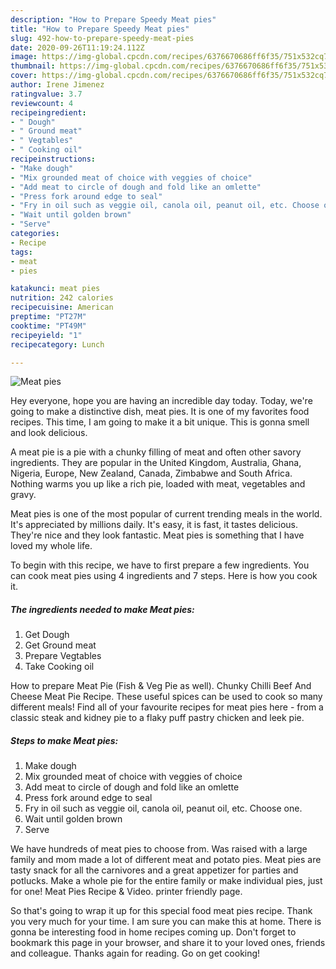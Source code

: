 ```yaml
---
description: "How to Prepare Speedy Meat pies"
title: "How to Prepare Speedy Meat pies"
slug: 492-how-to-prepare-speedy-meat-pies
date: 2020-09-26T11:19:24.112Z
image: https://img-global.cpcdn.com/recipes/6376670686ff6f35/751x532cq70/meat-pies-recipe-main-photo.jpg
thumbnail: https://img-global.cpcdn.com/recipes/6376670686ff6f35/751x532cq70/meat-pies-recipe-main-photo.jpg
cover: https://img-global.cpcdn.com/recipes/6376670686ff6f35/751x532cq70/meat-pies-recipe-main-photo.jpg
author: Irene Jimenez
ratingvalue: 3.7
reviewcount: 4
recipeingredient:
- " Dough"
- " Ground meat"
- " Vegtables"
- " Cooking oil"
recipeinstructions:
- "Make dough"
- "Mix grounded meat of choice with veggies of choice"
- "Add meat to circle of dough and fold like an omlette"
- "Press fork around edge to seal"
- "Fry in oil such as veggie oil, canola oil, peanut oil, etc. Choose one."
- "Wait until golden brown"
- "Serve"
categories:
- Recipe
tags:
- meat
- pies

katakunci: meat pies 
nutrition: 242 calories
recipecuisine: American
preptime: "PT27M"
cooktime: "PT49M"
recipeyield: "1"
recipecategory: Lunch

---
```



![Meat pies](https://img-global.cpcdn.com/recipes/6376670686ff6f35/751x532cq70/meat-pies-recipe-main-photo.jpg)

Hey everyone, hope you are having an incredible day today. Today, we're going to make a distinctive dish, meat pies. It is one of my favorites food recipes. This time, I am going to make it a bit unique. This is gonna smell and look delicious.

A meat pie is a pie with a chunky filling of meat and often other savory ingredients. They are popular in the United Kingdom, Australia, Ghana, Nigeria, Europe, New Zealand, Canada, Zimbabwe and South Africa. Nothing warms you up like a rich pie, loaded with meat, vegetables and gravy.

Meat pies is one of the most popular of current trending meals in the world. It's appreciated by millions daily. It's easy, it is fast, it tastes delicious. They're nice and they look fantastic. Meat pies is something that I have loved my whole life.


To begin with this recipe, we have to first prepare a few ingredients. You can cook meat pies using 4 ingredients and 7 steps. Here is how you cook it.

<!--inarticleads1-->

##### The ingredients needed to make Meat pies:

1. Get  Dough
1. Get  Ground meat
1. Prepare  Vegtables
1. Take  Cooking oil


How to prepare Meat Pie (Fish &amp; Veg Pie as well). Chunky Chilli Beef And Cheese Meat Pie Recipe. These useful spices can be used to cook so many different meals! Find all of your favourite recipes for meat pies here - from a classic steak and kidney pie to a flaky puff pastry chicken and leek pie. 

<!--inarticleads2-->

##### Steps to make Meat pies:

1. Make dough
1. Mix grounded meat of choice with veggies of choice
1. Add meat to circle of dough and fold like an omlette
1. Press fork around edge to seal
1. Fry in oil such as veggie oil, canola oil, peanut oil, etc. Choose one.
1. Wait until golden brown
1. Serve


We have hundreds of meat pies to choose from. Was raised with a large family and mom made a lot of different meat and potato pies. Meat pies are tasty snack for all the carnivores and a great appetizer for parties and potlucks. Make a whole pie for the entire family or make individual pies, just for one! Meat Pies Recipe &amp; Video. printer friendly page. 

So that's going to wrap it up for this special food meat pies recipe. Thank you very much for your time. I am sure you can make this at home. There is gonna be interesting food in home recipes coming up. Don't forget to bookmark this page in your browser, and share it to your loved ones, friends and colleague. Thanks again for reading. Go on get cooking!
